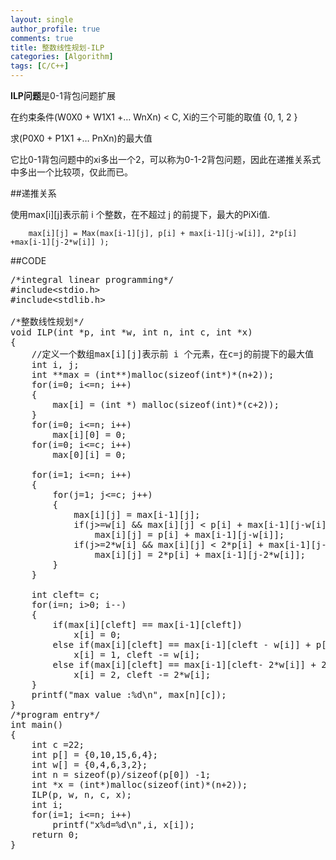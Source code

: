 ```yaml
---
layout: single
author_profile: true
comments: true
title: 整数线性规划-ILP
categories: [Algorithm]
tags: [C/C++]
---
```


**ILP问题**是0-1背包问题扩展  

在约束条件(W0X0 + W1X1 +… WnXn) < C, Xi的三个可能的取值 {0, 1, 2 }

求(P0X0 + P1X1 +… PnXn)的最大值

它比0-1背包问题中的xi多出一个2，可以称为0-1-2背包问题，因此在递推关系式中多出一个比较项，仅此而已。


##递推关系

使用max[i][j]表示前 i 个整数，在不超过 j 的前提下，最大的PiXi值. 

		max[i][j] = Max(max[i-1][j], p[i] + max[i-1][j-w[i]], 2*p[i] +max[i-1][j-2*w[i]] );

##CODE

<pre class="lang:c decode:true">
/*integral linear programming*/
#include&lt;stdio.h&gt;
#include&lt;stdlib.h&gt;

/*整数线性规划*/
void ILP(int *p, int *w, int n, int c, int *x)
{
	//定义一个数组max[i][j]表示前 i 个元素，在c=j的前提下的最大值
	int i, j; 
	int **max = (int**)malloc(sizeof(int*)*(n+2));
	for(i=0; i&lt;=n; i++)
	{
		max[i] = (int *) malloc(sizeof(int)*(c+2));
	} 
	for(i=0; i&lt;=n; i++)
		max[i][0] = 0;
	for(i=0; i&lt;=c; i++)
		max[0][i] = 0;
	
	for(i=1; i&lt;=n; i++)
	{
		for(j=1; j&lt;=c; j++)
		{
			max[i][j] = max[i-1][j];
			if(j&gt;=w[i] &amp;&amp; max[i][j] &lt; p[i] + max[i-1][j-w[i]])
				max[i][j] = p[i] + max[i-1][j-w[i]];
			if(j&gt;=2*w[i] &amp;&amp; max[i][j] &lt; 2*p[i] + max[i-1][j-2*w[i]])
				max[i][j] = 2*p[i] + max[i-1][j-2*w[i]];
		}
	}
	
	int cleft= c;
	for(i=n; i&gt;0; i--)
	{
		if(max[i][cleft] == max[i-1][cleft])
			x[i] = 0;
		else if(max[i][cleft] == max[i-1][cleft - w[i]] + p[i])
			x[i] = 1, cleft -= w[i];
		else if(max[i][cleft] == max[i-1][cleft- 2*w[i]] + 2*p[i])
			x[i] = 2, cleft -= 2*w[i];
	}
	printf("max value :%d\n", max[n][c]);
}
/*program entry*/
int main()
{
	int c =22;
	int p[] = {0,10,15,6,4};
	int w[] = {0,4,6,3,2};
	int n = sizeof(p)/sizeof(p[0]) -1;
	int *x = (int*)malloc(sizeof(int)*(n+2));
	ILP(p, w, n, c, x);
	int i;
	for(i=1; i&lt;=n; i++)
		printf("x%d=%d\n",i, x[i]);
	return 0;
}</pre>
